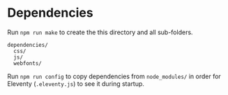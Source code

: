# Dependencies

Run `npm run make` to create the this directory and all sub-folders.

```directory
dependencies/
  css/
  js/
  webfonts/
```

Run `npm run config` to copy dependencies from `node_modules/` in order for Eleventy (`.eleventy.js`) to see it during startup.
